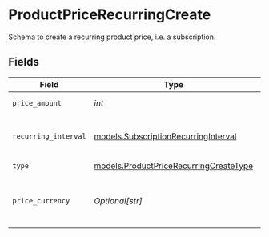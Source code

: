 # ProductPriceRecurringCreate

Schema to create a recurring product price, i.e. a subscription.


## Fields

| Field                                                                                  | Type                                                                                   | Required                                                                               | Description                                                                            |
| -------------------------------------------------------------------------------------- | -------------------------------------------------------------------------------------- | -------------------------------------------------------------------------------------- | -------------------------------------------------------------------------------------- |
| `price_amount`                                                                         | *int*                                                                                  | :heavy_check_mark:                                                                     | The price in cents.                                                                    |
| `recurring_interval`                                                                   | [models.SubscriptionRecurringInterval](../models/subscriptionrecurringinterval.md)     | :heavy_check_mark:                                                                     | The recurring interval of the price.                                                   |
| `type`                                                                                 | [models.ProductPriceRecurringCreateType](../models/productpricerecurringcreatetype.md) | :heavy_check_mark:                                                                     | N/A                                                                                    |
| `price_currency`                                                                       | *Optional[str]*                                                                        | :heavy_minus_sign:                                                                     | The currency. Currently, only `usd` is supported.                                      |